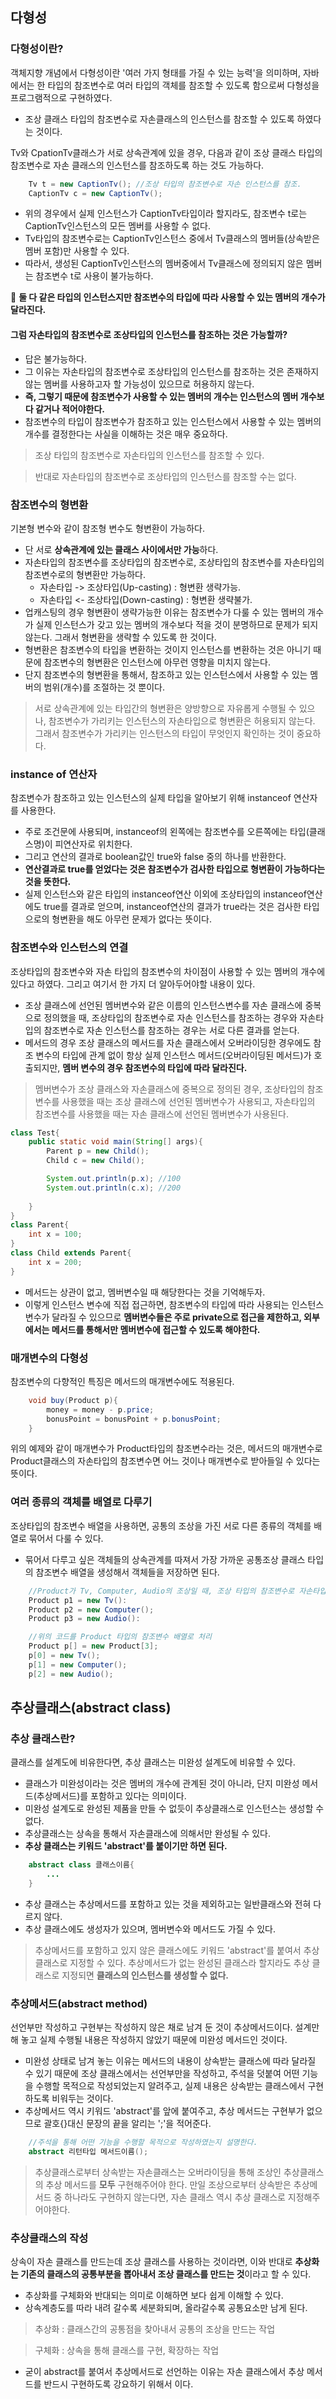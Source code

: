 ## 다형성

### 다형성이란?

객체지향 개념에서 다형성이란 '여러 가지 형태를 가질 수 있는 능력'을 의미하며, 자바에서는 한 타입의 참조변수로 여러 타입의 객체를 참조할 수 있도록 함으로써 다형성을 프로그램적으로 구현하였다.
- 조상 클래스 타입의 참조변수로 자손클래스의 인스턴스를 참조할 수 있도록 하였다는 것이다.

Tv와 CpationTv클래스가 서로 상속관계에 있을 경우, 다음과 같이 조상 클래스 타입의 참조변수로 자손 클래스의 인스턴스를 참조하도록 하는 것도 가능하다.
~~~java
    Tv t = new CaptionTv(); //조상 타입의 참조변수로 자손 인스턴스를 참조.
    CaptionTv c = new CaptionTv();
~~~
- 위의 경우에서 실제 인스턴스가 CaptionTv타입이라 할지라도, 참조변수 t로는 CaptionTv인스턴스의 모든 멤버를 사용할 수 없다.
- Tv타입의 참조변수로는 CaptionTv인스턴스 중에서 Tv클래스의 멤버들(상속받은 멤버 포함)만 사용할 수 있다.
- 따라서, 생성된 CaptionTv인스턴스의 멤버중에서 Tv클래스에 정의되지 않은 멤버는 참조변수 t로 사용이 불가능하다.

📌 **둘 다 같은 타입의 인스턴스지만 참조변수의 타입에 따라 사용할 수 있는 멤버의 개수가 달라진다.**

#### 그럼 자손타입의 참조변수로 조상타입의 인스턴스를 참조하는 것은 가능할까?
- 답은 불가능하다.
- 그 이유는 자손타입의 참조변수로 조상타입의 인스턴스를 참조하는 것은 존재하지 않는 멤버를 사용하고자 할 가능성이 있으므로 허용하지 않는다.
- **즉, 그렇기 때문에 참조변수가 사용할 수 있는 멤버의 개수는 인스턴스의 멤버 개수보다 같거나 적어야한다.**
- 참조변수의 타입이 참조변수가 참조하고 있는 인스턴스에서 사용할 수 있는 멤버의 개수를 결정한다는 사실을 이해하는 것은 매우 중요하다.

> 조상 타입의 참조변수로 자손타입의 인스턴스를 참조할 수 있다.

> 반대로 자손타입의 참조변수로 조상타입의 인스턴스를 참조할 수는 없다.

### 참조변수의 형변환
기본형 변수와 같이 참조형 변수도 형변환이 가능하다.
- 단 서로 **상속관계에 있는 클래스 사이에서만 가능**하다.
- 자손타입의 참조변수를 조상타입의 참조변수로, 조상타입의 참조변수를 자손타입의 참조변수로의 형변환만 가능하다.
    - 자손타입 -> 조상타입(Up-casting) : 형변환 생략가능.
    - 자손타입 <- 조상타입(Down-casting) : 형변환 생략불가.
- 업캐스팅의 경우 형변환이 생략가능한 이유는 참조변수가 다룰 수 있는 멤버의 개수가 실제 인스턴스가 갖고 있는 멤버의 개수보다 적을 것이 분명하므로 문제가 되지 않는다. 그래서 형변환을 생략할 수 있도록 한 것이다.
- 형변환은 참조변수의 타입을 변환하는 것이지 인스턴스를 변환하는 것은 아니기 때문에 참조변수의 형변환은 인스턴스에 아무런 영향을 미치지 않는다.
- 단지 참조변수의 형변환을 통해서, 참조하고 있는 인스턴스에서 사용할 수 있는 멤버의 범위(개수)를 조절하는 것 뿐이다.
> 서로 상속관계에 있는 타입간의 형변환은 양방향으로 자유롭게 수행될 수 있으나, 참조변수가 가리키는 인스턴스의 자손타입으로 형변환은 허용되지 않는다.
그래서 참조변수가 가리키는 인스턴스의 타입이 무엇인지 확인하는 것이 중요하다.

### instance of 연산자
참조변수가 참조하고 있는 인스턴스의 실제 타입을 알아보기 위해 instanceof 연산자를 사용한다.
- 주로 조건문에 사용되며, instanceof의 왼쪽에는 참조변수를 오른쪽에는 타입(클래스명)이 피연산자로 위치한다.
- 그리고 연산의 결과로 boolean값인 true와 false 중의 하나를 반환한다.
- **연산결과로 true를 얻었다는 것은 참조변수가 검사한 타입으로 형변환이 가능하다는 것을 뜻한다.**
- 실제 인스턴스와 같은 타입의 instanceof연산 이외에 조상타입의 instanceof연산에도 true를 결과로 얻으며, instanceof연산의 결과가 true라는 것은 검사한 타입으로의 형변환을 해도 아무런 문제가 없다는 뜻이다.

### 참조변수와 인스턴스의 연결
조상타입의 참조변수와 자손 타입의 참조변수의 차이점이 사용할 수 있는 멤버의 개수에 있다고 하였다. 그리고 여기서 한 가지 더 알아두어야할 내용이 있다.
- 조상 클래스에 선언된 멤버변수와 같은 이름의 인스턴스변수를 자손 클래스에 중복으로 정의했을 때, 조상타입의 참조변수로 자손 인스턴스를 참조하는 경우와 자손타입의 참조변수로 자손 인스턴스를 참조하는 경우는 서로 다른 결과를 얻는다.
- 메서드의 경우 조상 클래스의 메서드를 자손 클래스에서 오버라이딩한 경우에도 참조 변수의 타입에 관계 없이 항상 실제 인스턴스 메서드(오버라이딩된 메서드)가 호출되지만, **멤버 변수의 경우 참조변수의 타입에 따라 달라진다.**

> 멤버변수가 조상 클래스와 자손클래스에 중복으로 정의된 경우, 조상타입의 참조변수를 사용했을 때는 조상 클래스에 선언된 멤버변수가 사용되고, 자손타입의 참조변수를 사용했을 때는 자손 클래스에 선언된 멤버변수가 사용된다.
~~~java
class Test{
    public static void main(String[] args){
        Parent p = new Child();
        Child c = new Child();

        System.out.println(p.x); //100
        System.out.println(c.x); //200
        
    }
}
class Parent{
    int x = 100;
}
class Child extends Parent{
    int x = 200;
}
~~~
- 메서드는 상관이 없고, 멤버변수일 때 해당한다는 것을 기억해두자.
- 이렇게 인스턴스 변수에 직접 접근하면, 참조변수의 타입에 따라 사용되는 인스턴스 변수가 달라질 수 있으므로 **멤버변수들은 주로 private으로 접근을 제한하고, 외부에서는 메서드를 통해서만 멤버변수에 접근할 수 있도록 해야한다.**

### 매개변수의 다형성
참조변수의 다향적인 특징은 메서드의 매개변수에도 적용된다.
~~~java
    void buy(Product p){
        money = money - p.price;
        bonusPoint = bonusPoint + p.bonusPoint;
    }
~~~
위의 예제와 같이 매개변수가 Product타입의 참조변수라는 것은, 메서드의 매개변수로 Product클래스의 자손타입의 참조변수면 어느 것이나 매개변수로 받아들일 수 있다는 뜻이다.

### 여러 종류의 객체를 배열로 다루기
조상타입의 참조변수 배열을 사용하면, 공통의 조상을 가진 서로 다른 종류의 객체를 배열로 묶어서 다룰 수 있다.
- 묶어서 다루고 싶은 객체들의 상속관계를 따져서 가장 가까운 공통조상 클래스 타입의 참조변수 배열을 생성해서 객체들을 저장하면 된다.
~~~java
    //Product가 Tv, Computer, Audio의 조상일 때, 조상 타입의 참조변수로 자손타입 객체를 참조하는 것 가능.
    Product p1 = new Tv():
    Product p2 = new Computer();
    Product p3 = new Audio():

    //위의 코드를 Product 타입의 참조변수 배열로 처리
    Product p[] = new Product[3];
    p[0] = new Tv();
    p[1] = new Computer();
    p[2] = new Audio();
~~~

## 추상클래스(abstract class)
### **추상 클래스란?**
클래스를 설계도에 비유한다면, 추상 클래스는 미완성 설계도에 비유할 수 있다.
- 클래스가 미완성이라는 것은 멤버의 개수에 관계된 것이 아니라, 단지 미완성 메서드(추상메서드)를 포함하고 있다는 의미이다.
- 미완성 설계도로 완성된 제품을 만들 수 없듯이 추상클래스로 인스턴스는 생성할 수 없다.
- 추상클래스는 상속을 통해서 자손클래스에 의해서만 완성될 수 있다.
- **추상 클래스는 키워드 'abstract'를 붙이기만 하면 된다.**
~~~java
    abstract class 클래스이름{
        ...
    }
~~~
- 추상 클래스는 추상메서드를 포함하고 있는 것을 제외하고는 일반클래스와 전혀 다르지 않다.
- 추상 클래스에도 생성자가 있으며, 멤버변수와 메서드도 가질 수 있다.

> 추상메서드를 포함하고 있지 않은 클래스에도 키워드 'abstract'를 붙여서 추상클래스로 지정할 수 있다. 추상메서드가 없는 완성된 클래스라 할지라도 추상 클래스로 지정되면 **클래스의 인스턴스를 생성할 수 없다.**

### **추상메서드(abstract method)**
선언부만 작성하고 구현부는 작성하지 않은 채로 남겨 둔 것이 추상메서드이다.
설계만 해 놓고 실제 수행될 내용은 작성하지 않았기 때문에 미완성 메서드인 것이다.
- 미완성 상태로 남겨 놓는 이유는 메서드의 내용이 상속받는 클래스에 따라 달라질 수 있기 때문에 조상 클래스에서는 선언부만을 작성하고, 주석을 덧붙여 어떤 기능을 수행할 목적으로 작성되었는지 알려주고, 실제 내용은 상속받는 클래스에서 구현하도록 비워두는 것이다.
- 추상메서드 역시 키워드 'abstract'를 앞에 붙여주고, 추상 메서드는 구현부가 없으므로 괄호{}대신 문장의 끝을 알리는 ';'을 적어준다.
~~~java
    //주석을 통해 어떤 기능을 수행할 목적으로 작성하였는지 설명한다.
    abstract 리턴타입 메서드이름();

~~~
> 추상클래스로부터 상속받는 자손클래스는 오버라이딩을 통해 조상인 추상클래스의 추상 메서드를 **모두** 구현해주어야 한다.
만일 조상으로부터 상속받은 추상메서드 중 하나라도 구현하지 않는다면, 자손 클래스 역시 추상 클래스로 지정해주어야한다.

### **추상클래스의 작성**
상속이 자손 클래스를 만드는데 조상 클래스를 사용하는 것이라면, 이와 반대로 **추상화는 기존의 클래스의 공통부분을 뽑아내서 조상 클래스를 만드는 것**이라고 할 수 있다.
- 추상화를 구체화와 반대되는 의미로 이해하면 보다 쉽게 이해할 수 있다.
- 상속계층도를 따라 내려 갈수록 세분화되며, 올라갈수록 공통요소만 남게 된다.
> 추상화 : 클래스간의 공통점을 찾아내서 공통의 조상을 만드는 작업

> 구체화 : 상속을 통해 클래스를 구현, 확장하는 작업
- 굳이 abstract를 붙여서 추상메서드로 선언하는 이유는 자손 클래스에서 추상 메서드를 반드시 구현하도록 강요하기 위해서 이다.

